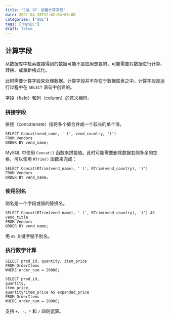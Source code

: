 ```yaml
---
title: "SQL 07：创建计算字段"
date: 2021-04-28T22:02:04+08:00
categories: ["SQL"]
tags: ["MySQL"]
draft: false
---
```


## 计算字段

从数据库中检索直接得到的数据可能不是应用想要的，可能需要对数据进行计算、转换、或重新格式化。

此时需要计算字段来处理数据。计算字段并不存在于数据库表之中。计算字段是运行过程中在 `SELECT` 语句中创建的。

字段（field）和列（column）的意义相同。

<!--more-->

### 拼接字段

拼接（concatenate）指将多个值合并成一个较长的单个值。

```mysql
SELECT Concat(vend_name, ' (', vend_country, ')')
FROM Vendors
ORDER BY vend_name;
```

MySQL 中使用 `Concat()` 函数来拼接值。此时可能需要删除数据右侧多余的空格，可以使用 `RTrim()` 函数来完成：

```mysql
SELECT Concat(RTrim(vend_name), ' (', RTrim(vend_country), ')')
FROM Vendors
ORDER BY vend_name;
```

### 使用别名

别名是一个字段或值的替换名。

```mysql
SELECT Concat(RTrim(vend_name), ' (', RTrim(vend_country), ')') AS vend_title
FROM Vendors
ORDER BY vend_name;
```

用 `AS` 关键字赋予别名。

### 执行数学计算

```mysql
SELECT prod_id, quantity, item_price
FROM OrderItems
WHERE order_num = 20008;

SELECT prod_id,
quantity,
item_price,
quantity*item_price AS expanded_price
FROM OrderItems
WHERE order_num = 20008;
```

支持 `+`、`-`、`*` 和 `/` 四则运算。